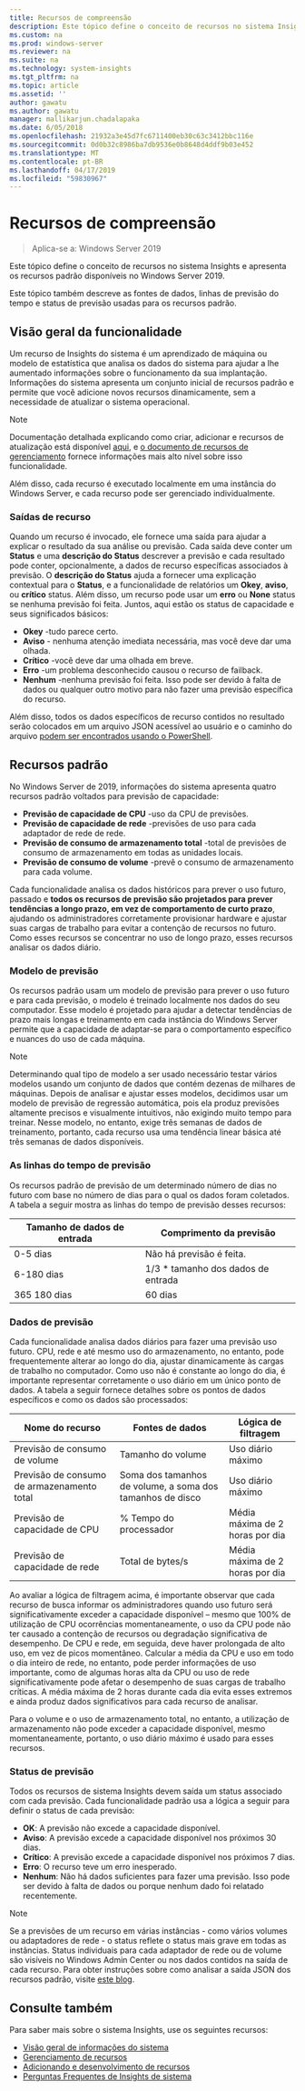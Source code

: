 ```yaml
---
title: Recursos de compreensão
description: Este tópico define o conceito de recursos no sistema Insights e apresenta os recursos padrão disponíveis no Windows Server 2019.
ms.custom: na
ms.prod: windows-server
ms.reviewer: na
ms.suite: na
ms.technology: system-insights
ms.tgt_pltfrm: na
ms.topic: article
ms.assetid: ''
author: gawatu
ms.author: gawatu
manager: mallikarjun.chadalapaka
ms.date: 6/05/2018
ms.openlocfilehash: 21932a3e45d7fc6711400eb30c63c3412bbc116e
ms.sourcegitcommit: 0d0b32c8986ba7db9536e0b8648d4ddf9b03e452
ms.translationtype: MT
ms.contentlocale: pt-BR
ms.lasthandoff: 04/17/2019
ms.locfileid: "59830967"
---
```

# <a name="understanding-capabilities"></a>Recursos de compreensão

>Aplica-se a: Windows Server 2019

Este tópico define o conceito de recursos no sistema Insights e apresenta os recursos padrão disponíveis no Windows Server 2019. 

Este tópico também descreve as fontes de dados, linhas de previsão do tempo e status de previsão usadas para os recursos padrão. 

## <a name="capability-overview"></a>Visão geral da funcionalidade
Um recurso de Insights do sistema é um aprendizado de máquina ou modelo de estatística que analisa os dados do sistema para ajudar a lhe aumentado informações sobre o funcionamento da sua implantação. Informações do sistema apresenta um conjunto inicial de recursos padrão e permite que você adicione novos recursos dinamicamente, sem a necessidade de atualizar o sistema operacional. 

>[!NOTE]
>Documentação detalhada explicando como criar, adicionar e recursos de atualização está disponível [aqui](adding-and-developing-capabilities.md), e [o documento de recursos de gerenciamento](managing-capabilities.md) fornece informações mais alto nível sobre isso funcionalidade.

Além disso, cada recurso é executado localmente em uma instância do Windows Server, e cada recurso pode ser gerenciado individualmente.

### <a name="capability-outputs"></a>Saídas de recurso
Quando um recurso é invocado, ele fornece uma saída para ajudar a explicar o resultado da sua análise ou previsão. Cada saída deve conter um **Status** e uma **descrição do Status** descrever a previsão e cada resultado pode conter, opcionalmente, a dados de recurso específicas associados à previsão. O **descrição do Status** ajuda a fornecer uma explicação contextual para o **Status**, e a funcionalidade de relatórios um **Okey**, **aviso**, ou **crítico** status. Além disso, um recurso pode usar um **erro** ou **None** status se nenhuma previsão foi feita. Juntos, aqui estão os status de capacidade e seus significados básicos: 

- **Okey** -tudo parece certo.
- **Aviso** - nenhuma atenção imediata necessária, mas você deve dar uma olhada. 
- **Crítico** -você deve dar uma olhada em breve. 
- **Erro** -um problema desconhecido causou o recurso de failback. 
- **Nenhum** -nenhuma previsão foi feita. Isso pode ser devido à falta de dados ou qualquer outro motivo para não fazer uma previsão específica do recurso. 

Além disso, todos os dados específicos de recurso contidos no resultado serão colocados em um arquivo JSON acessível ao usuário e o caminho do arquivo [podem ser encontrados usando o PowerShell](https://docs.microsoft.com/windows-server/manage/system-insights/managing-capabilities#retrieving-capability-results). 

## <a name="default-capabilities"></a>Recursos padrão
No Windows Server de 2019, informações do sistema apresenta quatro recursos padrão voltados para previsão de capacidade:

- **Previsão de capacidade de CPU** -uso da CPU de previsões. 
- **Previsão de capacidade de rede** -previsões de uso para cada adaptador de rede de rede. 
- **Previsão de consumo de armazenamento total** -total de previsões de consumo de armazenamento em todas as unidades locais. 
- **Previsão de consumo de volume** -prevê o consumo de armazenamento para cada volume.

Cada funcionalidade analisa os dados históricos para prever o uso futuro, passado e **todos os recursos de previsão são projetados para prever tendências a longo prazo, em vez de comportamento de curto prazo**, ajudando os administradores corretamente provisionar hardware e ajustar suas cargas de trabalho para evitar a contenção de recursos no futuro. Como esses recursos se concentrar no uso de longo prazo, esses recursos analisar os dados diário. 

### <a name="forecasting-model"></a>Modelo de previsão
Os recursos padrão usam um modelo de previsão para prever o uso futuro e para cada previsão, o modelo é treinado localmente nos dados do seu computador. Esse modelo é projetado para ajudar a detectar tendências de prazo mais longas e treinamento em cada instância do Windows Server permite que a capacidade de adaptar-se para o comportamento específico e nuances do uso de cada máquina.

>[!NOTE]
>Determinando qual tipo de modelo a ser usado necessário testar vários modelos usando um conjunto de dados que contém dezenas de milhares de máquinas. Depois de analisar e ajustar esses modelos, decidimos usar um modelo de previsão de regressão automática, pois ela produz previsões altamente precisos e visualmente intuitivos, não exigindo muito tempo para treinar. Nesse modelo, no entanto, exige três semanas de dados de treinamento, portanto, cada recurso usa uma tendência linear básica até três semanas de dados disponíveis.

### <a name="forecasting-timelines"></a>As linhas do tempo de previsão
Os recursos padrão de previsão de um determinado número de dias no futuro com base no número de dias para o qual os dados foram coletados. A tabela a seguir mostra as linhas do tempo de previsão desses recursos:

| Tamanho de dados de entrada | Comprimento da previsão |
| --------------- | --------------- |
| 0-5 dias | Não há previsão é feita. |
| 6-180 dias | 1/3 * tamanho dos dados de entrada |
| 365 180 dias | 60 dias | 

### <a name="forecasting-data"></a>Dados de previsão
Cada funcionalidade analisa dados diários para fazer uma previsão uso futuro. CPU, rede e até mesmo uso do armazenamento, no entanto, pode frequentemente alterar ao longo do dia, ajustar dinamicamente às cargas de trabalho no computador. Como uso não é constante ao longo do dia, é importante representar corretamente o uso diário em um único ponto de dados. A tabela a seguir fornece detalhes sobre os pontos de dados específicos e como os dados são processados:


| Nome do recurso | Fontes de dados | Lógica de filtragem |
| --------------- | -------------- | ---------------- |
 Previsão de consumo de volume          | Tamanho do volume                    | Uso diário máximo              
 Previsão de consumo de armazenamento total   | Soma dos tamanhos de volume, a soma dos tamanhos de disco              | Uso diário máximo             
 Previsão de capacidade de CPU                | % Tempo do processador  | Média máxima de 2 horas por dia   
 Previsão de capacidade de rede         | Total de bytes/s         | Média máxima de 2 horas por dia  

Ao avaliar a lógica de filtragem acima, é importante observar que cada recurso de busca informar os administradores quando uso futuro será significativamente exceder a capacidade disponível – mesmo que 100% de utilização de CPU ocorrências momentaneamente, o uso da CPU pode não ter causado a contenção de recursos ou degradação significativa de desempenho. De CPU e rede, em seguida, deve haver prolongada de alto uso, em vez de picos momentâneo. Calcular a média da CPU e uso em todo o dia inteiro de rede, no entanto, pode perder informações de uso importante, como de algumas horas alta da CPU ou uso de rede significativamente pode afetar o desempenho de suas cargas de trabalho críticas. A média máxima de 2 horas durante cada dia evita esses extremos e ainda produz dados significativos para cada recurso de analisar.

Para o volume e o uso de armazenamento total, no entanto, a utilização de armazenamento não pode exceder a capacidade disponível, mesmo momentaneamente, portanto, o uso diário máximo é usado para esses recursos. 

### <a name="forecasting-statuses"></a>Status de previsão
Todos os recursos de sistema Insights devem saída um status associado com cada previsão. Cada funcionalidade padrão usa a lógica a seguir para definir o status de cada previsão:
- **OK**: A previsão não excede a capacidade disponível.
- **Aviso**: A previsão excede a capacidade disponível nos próximos 30 dias. 
- **Crítico**: A previsão excede a capacidade disponível nos próximos 7 dias. 
- **Erro**: O recurso teve um erro inesperado. 
- **Nenhum**: Não há dados suficientes para fazer uma previsão. Isso pode ser devido à falta de dados ou porque nenhum dado foi relatado recentemente.

>[!NOTE]
>Se a previsões de um recurso em várias instâncias - como vários volumes ou adaptadores de rede - o status reflete o status mais grave em todas as instâncias. Status individuais para cada adaptador de rede ou de volume são visíveis no Windows Admin Center ou nos dados contidos na saída de cada recurso. Para obter instruções sobre como analisar a saída JSON dos recursos padrão, visite [este blog](https://aka.ms/systeminsights-mitigationscripts). 


## <a name="see-also"></a>Consulte também
Para saber mais sobre o sistema Insights, use os seguintes recursos:

- [Visão geral de informações do sistema](overview.md)
- [Gerenciamento de recursos](managing-capabilities.md)
- [Adicionando e desenvolvimento de recursos](adding-and-developing-capabilities.md)
- [Perguntas Frequentes de Insights de sistema](faq.md)
